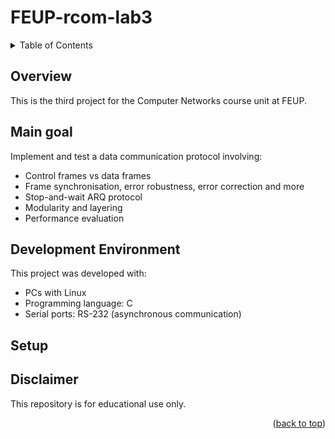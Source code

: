<a name="readme-top"></a>
# FEUP-rcom-lab3

<!-- TABLE OF CONTENTS -->
<details>
  <summary>Table of Contents</summary>
  <ol>
    <li><a href="#overview">Overview</a></li>
    <li><a href="#main-goal">Main goal</a></li>
    <li><a href="#development-environment">Development Environment</a></li>
    <li><a href="#setup">Setup</a></li>
    <li><a href="#disclaimer">Disclaimer</a></li>
  </ol>
</details>

## Overview
This is the third project for the Computer Networks course unit at FEUP.

## Main goal
Implement and test a data communication protocol involving:
* Control frames vs data frames
* Frame synchronisation, error robustness, error correction and more
* Stop-and-wait ARQ protocol
* Modularity and layering
* Performance evaluation
	
## Development Environment
This project was developed with:
* PCs with Linux 
* Programming language: C 
* Serial ports: RS-232 (asynchronous communication)
	
## Setup

## Disclaimer
This repository is for educational use only. 

<p align="right">(<a href="#readme-top">back to top</a>)</p>
